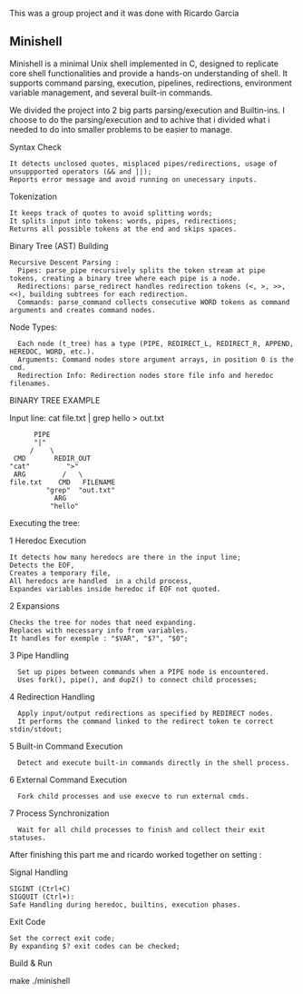 This was a group project and it was done with Ricardo Garcia

## Minishell

Minishell is a minimal Unix shell implemented in C, designed to replicate core shell functionalities and provide a hands-on understanding of shell. 
It supports command parsing, execution, pipelines, redirections, environment variable management, and several built-in commands.

We divided the project into 2 big parts parsing/execution and Builtin-ins.
I choose to do the parsing/execution and to achive that i divided what i needed to do into smaller problems to be easier to manage.

Syntax Check

    It detects unclosed quotes, misplaced pipes/redirections, usage of unsuppported operators (&& and ||);
    Reports error message and avoid running on unecessary inputs.

Tokenization 

    It keeps track of quotes to avoid splitting words;
    It splits input into tokens: words, pipes, redirections;
    Returns all possible tokens at the end and skips spaces.

Binary Tree (AST) Building

    Recursive Descent Parsing :
      Pipes: parse_pipe recursively splits the token stream at pipe tokens, creating a binary tree where each pipe is a node.
      Redirections: parse_redirect handles redirection tokens (<, >, >>, <<), building subtrees for each redirection.
      Commands: parse_command collects consecutive WORD tokens as command arguments and creates command nodes.

Node Types: 

      Each node (t_tree) has a type (PIPE, REDIRECT_L, REDIRECT_R, APPEND, HEREDOC, WORD, etc.).
      Arguments: Command nodes store argument arrays, in position 0 is the cmd.
      Redirection Info: Redirection nodes store file info and heredoc filenames.

BINARY TREE EXAMPLE

Input line: cat file.txt | grep hello > out.txt

          PIPE
          "|"
         /    \
     CMD       REDIR_OUT
    "cat"         ">"
     ARG         /   \
    file.txt    CMD   FILENAME
             "grep"  "out.txt"
               ARG
              "hello"


Executing the tree:
   

1 Heredoc Execution

    It detects how many heredocs are there in the input line;
    Detects the EOF,
    Creates a temporary file,
    All heredocs are handled  in a child process,
    Expandes variables inside heredoc if EOF not quoted.

        
2 Expansions

    Checks the tree for nodes that need expanding.
    Replaces with necessary info from variables.
    It handles for exemple : "$VAR", "$?", "$0";

3 Pipe Handling

      Set up pipes between commands when a PIPE node is encountered.
      Uses fork(), pipe(), and dup2() to connect child processes;

4 Redirection Handling

      Apply input/output redirections as specified by REDIRECT nodes.
      It performs the command linked to the redirect token te correct stdin/stdout;

5 Built-in Command Execution

      Detect and execute built-in commands directly in the shell process.
  
6 External Command Execution

      Fork child processes and use execve to run external cmds.

7 Process Synchronization

      Wait for all child processes to finish and collect their exit statuses.

After finishing this part me and ricardo worked together on setting :

Signal Handling

    SIGINT (Ctrl+C)
    SIGQUIT (Ctrl+):
    Safe Handling during heredoc, builtins, execution phases.

Exit Code

    Set the correct exit code;
    By expanding $? exit codes can be checked;

 
 Build & Run

make
./minishell
